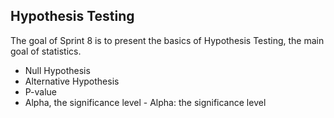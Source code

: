 ## Hypothesis Testing

The goal of Sprint 8 is to present the basics of Hypothesis Testing, the main goal of statistics.

* Null Hypothesis
* Alternative Hypothesis
* P-value
* Alpha, the significance level - Alpha: the significance level
